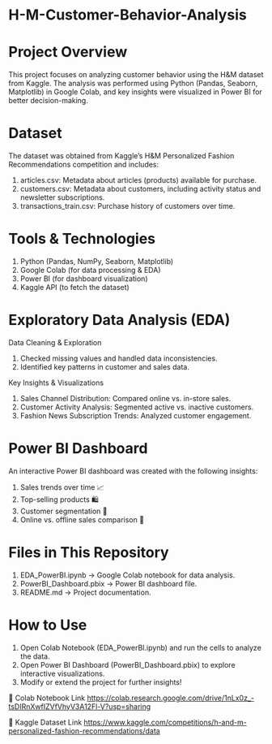 # H-M-Customer-Behavior-Analysis
# Project Overview

This project focuses on analyzing customer behavior using the H&M dataset from Kaggle. The analysis was performed using Python (Pandas, Seaborn, Matplotlib) in Google Colab, and key insights were visualized in Power BI for better decision-making.

# Dataset

The dataset was obtained from Kaggle’s H&M Personalized Fashion Recommendations competition and includes:

1. articles.csv: Metadata about articles (products) available for purchase.
2. customers.csv: Metadata about customers, including activity status and newsletter subscriptions.
3. transactions_train.csv: Purchase history of customers over time.

# Tools & Technologies

1. Python (Pandas, NumPy, Seaborn, Matplotlib)
2. Google Colab (for data processing & EDA)
3. Power BI (for dashboard visualization)
4. Kaggle API (to fetch the dataset)

# Exploratory Data Analysis (EDA)
Data Cleaning & Exploration
    
  1. Checked missing values and handled data inconsistencies.
  2. Identified key patterns in customer and sales data.

Key Insights & Visualizations

   1. Sales Channel Distribution: Compared online vs. in-store sales.
   2. Customer Activity Analysis: Segmented active vs. inactive customers.
   3. Fashion News Subscription Trends: Analyzed customer engagement.

# Power BI Dashboard
An interactive Power BI dashboard was created with the following insights:

1. Sales trends over time 📈
2. Top-selling products 🛍️
3. Customer segmentation 👥
4. Online vs. offline sales comparison 🏬

# Files in This Repository

1. EDA_PowerBI.ipynb → Google Colab notebook for data analysis.
2. PowerBI_Dashboard.pbix → Power BI dashboard file.
3. README.md → Project documentation.

# How to Use
1. Open Colab Notebook (EDA_PowerBI.ipynb) and run the cells to analyze the data.
2. Open Power BI Dashboard (PowerBI_Dashboard.pbix) to explore interactive visualizations.
3. Modify or extend the project for further insights!

🔗 Colab Notebook Link
https://colab.research.google.com/drive/1nLx0z_-tsDIRnXwfIZVfVhyV3A12Fl-V?usp=sharing

🔗 Kaggle Dataset Link
https://www.kaggle.com/competitions/h-and-m-personalized-fashion-recommendations/data
